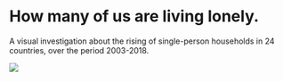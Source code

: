 # How many of us are living lonely.
A visual investigation about the rising of single-person households in 24 countries, over the period 2003-2018.

![](https://github.com/giorgia-dit/living-lonely/blob/master/output/living-lonely-bars.png)
